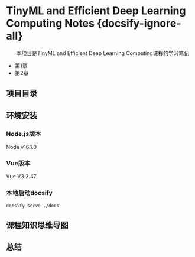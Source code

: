 # TinyML and Efficient Deep Learning Computing Notes {docsify-ignore-all}

&emsp;&emsp;本项目是TinyML and Efficient Deep Learning Computing课程的学习笔记
- 第1章 
- 第2章 

## 项目目录



## 环境安装
### Node.js版本
Node v16.1.0

### Vue版本
Vue V3.2.47

### 本地启动docsify
```shell
docsify serve ./docs
```

## 课程知识思维导图



## 总结

&emsp;&emsp;
